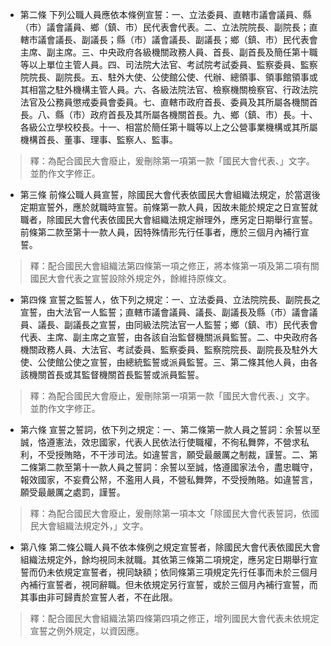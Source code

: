 * 第二條 下列公職人員應依本條例宣誓：一、立法委員、直轄市議會議員、縣（市）議會議員、鄉（鎮、市）民代表會代表。二、立法院院長、副院長；直轄市議會議長、副議長；縣（市）議會議長、副議長；鄉（鎮、市）民代表會主席、副主席。三、中央政府各級機關政務人員、首長、副首長及簡任第十職等以上單位主管人員。四、司法院大法官、考試院考試委員、監察委員、監察院院長、副院長。五、駐外大使、公使館公使、代辦、總領事、領事館領事或其相當之駐外機構主管人員。六、各級法院法官、檢察機關檢察官、行政法院法官及公務員懲戒委員會委員。七、直轄市政府首長、委員及其所屬各機關首長。八、縣（市）政府首長及其所屬各機關首長。九、鄉（鎮、市）長。十、各級公立學校校長。十一、相當於簡任第十職等以上之公營事業機構或其所屬機構首長、董事、理事、監察人、監事。

> 釋：為配合國民大會廢止，爰刪除第一項第一款「國民大會代表、」文字。並酌作文字修正。

* 第三條 前條公職人員宣誓，除國民大會代表依國民大會組織法規定，於當選後定期宣誓外，應於就職時宣誓。前條第一款人員，因故未能於規定之日宣誓就職者，除國民大會代表依國民大會組織法規定辦理外，應另定日期舉行宣誓。前條第二款至第十一款人員，因特殊情形先行任事者，應於三個月內補行宣誓。

> 釋：配合國民大會組織法第四條第一項之修正，將本條第一項及第二項有關國民大會代表之宣誓設除外規定外，餘維持原條文。

* 第四條 宣誓之監誓人，依下列之規定：一、立法委員、立法院院長、副院長之宣誓，由大法官一人監誓；直轄市議會議員、議長、副議長及縣（市）議會議員、議長、副議長之宣誓，由同級法院法官一人監誓；鄉（鎮、市）民代表會代表、主席、副主席之宣誓，由各該自治監督機關派員監誓。二、中央政府各機關政務人員、大法官、考試委員、監察委員、監察院院長、副院長及駐外大使、公使館公使之宣誓，由總統監誓或派員監誓。三、第二條其他人員，由各該機關首長或其監督機關首長監誓或派員監誓。

> 釋：為配合國民大會廢止，爰刪除第一項第一款「國民大會代表、」文字。並酌作文字修正。

* 第六條 宣誓之誓詞，依下列之規定：一、第二條第一款人員之誓詞：余誓以至誠，恪遵憲法，效忠國家，代表人民依法行使職權，不徇私舞弊，不營求私利，不受授賄賂，不干涉司法。如違誓言，願受最嚴厲之制裁，謹誓。二、第二條第二款至第十一款人員之誓詞：余誓以至誠，恪遵國家法令，盡忠職守，報效國家，不妄費公帑，不濫用人員，不營私舞弊，不受授賄賂。如違誓言，願受最嚴厲之處罰，謹誓。

> 釋：為配合國民大會廢止，爰刪除第一項本文「除國民大會代表誓詞，依國民大會組織法規定外，」文字。

* 第八條 第二條公職人員不依本條例之規定宣誓者，除國民大會代表依國民大會組織法規定外，餘均視同未就職。其依第三條第二項規定，應另定日期舉行宣誓而仍未依規定宣誓者，視同缺額；依同條第三項規定先行任事而未於三個月內補行宣誓者，視同辭職。但未依規定另行宣誓，或於三個月內補行宣誓，而其事由非可歸責於宣誓人者，不在此限。

> 釋：配合國民大會組織法第四條第四項之修正，增列國民大會代表未依規定宣誓之例外規定，以資因應。

